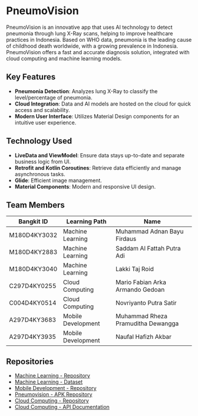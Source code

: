 # PneumoVision

PneumoVision is an innovative app that uses AI technology to detect pneumonia through lung X-Ray scans, helping to improve healthcare practices in Indonesia. Based on WHO data, pneumonia is the leading cause of childhood death worldwide, with a growing prevalence in Indonesia. PneumoVision offers a fast and accurate diagnosis solution, integrated with cloud computing and machine learning models.

## Key Features
- **Pneumonia Detection**: Analyzes lung X-Ray to classify the level/percentage of pneumonia.
- **Cloud Integration**: Data and AI models are hosted on the cloud for quick access and scalability.
- **Modern User Interface**: Utilizes Material Design components for an intuitive user experience.

## Technology Used
- **LiveData and ViewModel**: Ensure data stays up-to-date and separate business logic from UI.
- **Retrofit and Kotlin Coroutines**: Retrieve data efficiently and manage asynchronous tasks.
- **Glide**: Efficient image management.
- **Material Components**: Modern and responsive UI design.

## Team Members

| Bangkit ID | Learning Path | Name |
| ------ | ------ | ------ |
| M180D4KY3032 | Machine Learning | Muhammad Adnan Bayu Firdaus |
| M180D4KY2883 | Machine Learning | Saddam Al Fattah Putra Adi |
| M180D4KY3040 | Machine Learning | Lakki Taj Roid |
| C297D4KY0255 | Cloud Computing | Mario Fabian Arka Armando Gedoan |
| C004D4KY0514 | Cloud Computing | Novriyanto Putra Satir |
| A297D4KY3683 | Mobile Development | Muhammad Rheza Pramuditha Dewangga |
| A297D4KY3935 | Mobile Development | Naufal Hafizh Akbar |

## Repositories

- [Machine Learning - Repository](https://github.com/PneumoVisionCapstone/Machine-Learning-Division)
- [Machine Learning - Dataset](https://www.kaggle.com/datasets/andrewmvd/pediatric-pneumonia-chest-xray/code)
- [Mobile Development - Repository](https://github.com/PneumoVisionCapstone/Mobile-Division)
- [Pneumovision - APK Repository](https://github.com/PneumoVisionCapstone/Pneumovision-APK)
- [Cloud Computing - Repository](https://github.com/PneumoVisionCapstone/Cloud-Computing-Division)
- [Cloud Computing - API Documentation](https://documenter.getpostman.com/view/35948654/2sA3QwcAMm)
